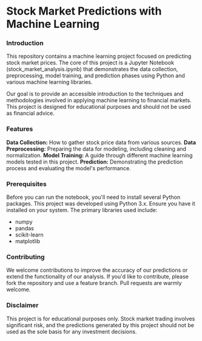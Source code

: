 # Stock Market Predictions with Machine Learning

### Introduction
This repository contains a machine learning project focused on predicting stock market prices. The core of this project is a Jupyter Notebook (stock_market_analysis.ipynb) that demonstrates the data collection, preprocessing, model training, and prediction phases using Python and various machine learning libraries.

Our goal is to provide an accessible introduction to the techniques and methodologies involved in applying machine learning to financial markets. This project is designed for educational purposes and should not be used as financial advice.

### Features
**Data Collection:** How to gather stock price data from various sources.
**Data Preprocessing:** Preparing the data for modeling, including cleaning and normalization.
**Model Training:** A guide through different machine learning models tested in this project.
**Prediction:** Demonstrating the prediction process and evaluating the model's performance.

### Prerequisites
Before you can run the notebook, you'll need to install several Python packages. This project was developed using Python 3.x. Ensure you have it installed on your system. The primary libraries used include:
* numpy
* pandas
* scikit-learn
* matplotlib

### Contributing
We welcome contributions to improve the accuracy of our predictions or extend the functionality of our analysis. If you'd like to contribute, please fork the repository and use a feature branch. Pull requests are warmly welcome.


### Disclaimer
This project is for educational purposes only. Stock market trading involves significant risk, and the predictions generated by this project should not be used as the sole basis for any investment decisions.

